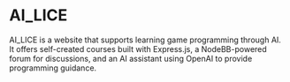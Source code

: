 # AI_LICE
AI_LICE is a website that supports learning game programming through AI. It offers self-created courses built with Express.js, a NodeBB-powered forum for discussions, and an AI assistant using OpenAI to provide programming guidance.

